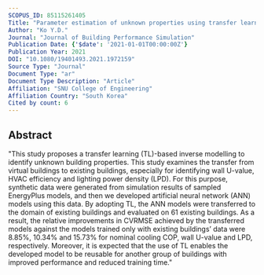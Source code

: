 ```yaml
---
SCOPUS_ID: 85115261405
Title: "Parameter estimation of unknown properties using transfer learning from virtual to existing buildings"
Author: "Ko Y.D."
Journal: "Journal of Building Performance Simulation"
Publication Date: {'$date': '2021-01-01T00:00:00Z'}
Publication Year: 2021
DOI: "10.1080/19401493.2021.1972159"
Source Type: "Journal"
Document Type: "ar"
Document Type Description: "Article"
Affiliation: "SNU College of Engineering"
Affiliation Country: "South Korea"
Cited by count: 6
---
```


## Abstract
"This study proposes a transfer learning (TL)-based inverse modelling to identify unknown building properties. This study examines the transfer from virtual buildings to existing buildings, especially for identifying wall U-value, HVAC efficiency and lighting power density (LPD). For this purpose, synthetic data were generated from simulation results of sampled EnergyPlus models, and then we developed artificial neural network (ANN) models using this data. By adopting TL, the ANN models were transferred to the domain of existing buildings and evaluated on 61 existing buildings. As a result, the relative improvements in CVRMSE achieved by the transferred models against the models trained only with existing buildings’ data were 8.85%, 10.34% and 15.73% for nominal cooling COP, wall U-value and LPD, respectively. Moreover, it is expected that the use of TL enables the developed model to be reusable for another group of buildings with improved performance and reduced training time."
